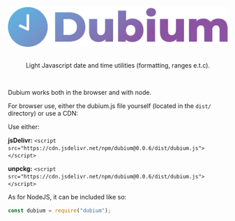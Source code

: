 <div align="center">
    <img src="icon.png">
    <br>
    <br>
    <p>Light Javascript date and time utilities (formatting, ranges e.t.c).</p>
    <br>
</div>

Dubium works both in the browser and with node.

For browser use, either the dubium.js file yourself (located in the `dist/` directory) or use a CDN:

Use either:

**jsDelivr:**
`<script src="https://cdn.jsdelivr.net/npm/dubium@0.0.6/dist/dubium.js"></script>`

**unpckg:**
`<script src="https://cdn.jsdelivr.net/npm/dubium@0.0.6/dist/dubium.js"></script>`

As for NodeJS, it can be included like so:

```javascript
const dubium = require("dubium");
```


